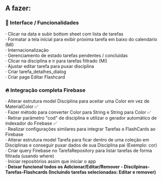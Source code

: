 ## A fazer:

### 📝 Interface / Funcionalidades

· Clicar na data e subir bottom sheet com lista de tarefas  
· Formatar a tela inicial para exibir próxima tarefa em baixo do calendario (MI)  
· Internacionalização   
· Gerenciamento de estado tarefas pendentes / concluídas  
· Clicar na disciplina e ir para tarefas filtrado (MI)  
· Ajustar editar tarefa para puxar disciplina   
· Criar tarefa_detalhes_dialog  
· Criar page Editar Flashcard   

### :fire: Integração completa Firebase   
· Alterar estrutura model Disciplina para aceitar uma Color em vez de MaterialColor :white_check_mark:   
· Fazer método para converter Color para String e String para Color :white_check_mark:   
· Retirar parâmetro "cod" de disciplina e utilizar o gerador automático de indexador do Firebase :white_check_mark:   
· Realizar configurações similares para integrar Tarefas e FlashCards ao Firebase   
· Alterar estrutura model Tarefa para ficar dentro de uma coleção em Disciplinas e conseguir puxar dados de sua Disciplina pai (Exemplo: cor)    
· Criar query Firebase no TarefaRepository para listar tarefas de forma filtrada (usando where)   
· Iniciar repositórios assim que iniciar o app   
**· Deixar funcional todos os Adicionar/Editar/Remover - Discilpinas-Tarefas-Flashcards (Incluindo tarefas selecionadas: Editar e remover)**
